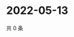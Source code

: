 # 2022-05-13

共 0 条

<!-- BEGIN WEIBO -->
<!-- 最后更新时间 Fri May 13 2022 17:16:40 GMT+0800 (China Standard Time) -->

<!-- END WEIBO -->
